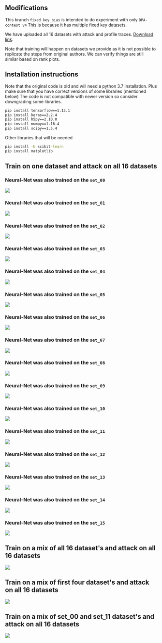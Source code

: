 ## Modifications

This branch `fixed_key_bias` is intended to do experiment with only `DPA-contest v4`
This is because it has multiple fixed key datasets.

We have uploaded all 16 datasets with attack and profile traces.
[Download link](https://drive.google.com/file/d/1Ol4fcvq2Nu0pRLn-yRu7vptQ-xTywgP7/view?usp=sharing).

Note that training will happen on datasets we provide as it is not possible to replicate the steps from 
original authors. We can verify things are still similar based on rank plots.

## Installation instructions

Note that the original code is old and will need a python 3.7 installation.
Plus make sure that you have correct versions of some libraries (mentioned below)
The code is not compatible with newer version so consider downgrading some libraries.

```bat
pip install tensorflow==1.13.1
pip install keras==2.2.4
pip install h5py==2.10.0
pip install numpy==1.16.4
pip install scipy==1.5.4
```

Other libraries that will be needed

```bat
pip install -U scikit-learn
pip install matplotlib
```

## Train on one dataset and attack on all 16 datasets

### Neural-Net was also trained on the `set_00`
![](./DPA-contest%20v4/fig/rank_all_sets_with_100_attacks_for_model_DPA-contest_v4_trained_on_set_00.svg)
### Neural-Net was also trained on the `set_01`
![](./DPA-contest%20v4/fig/rank_all_sets_with_100_attacks_for_model_DPA-contest_v4_trained_on_set_01.svg)
### Neural-Net was also trained on the `set_02`
![](./DPA-contest%20v4/fig/rank_all_sets_with_100_attacks_for_model_DPA-contest_v4_trained_on_set_02.svg)
### Neural-Net was also trained on the `set_03`
![](./DPA-contest%20v4/fig/rank_all_sets_with_100_attacks_for_model_DPA-contest_v4_trained_on_set_03.svg)
### Neural-Net was also trained on the `set_04`
![](./DPA-contest%20v4/fig/rank_all_sets_with_100_attacks_for_model_DPA-contest_v4_trained_on_set_04.svg)
### Neural-Net was also trained on the `set_05`
![](./DPA-contest%20v4/fig/rank_all_sets_with_100_attacks_for_model_DPA-contest_v4_trained_on_set_05.svg)
### Neural-Net was also trained on the `set_06`
![](./DPA-contest%20v4/fig/rank_all_sets_with_100_attacks_for_model_DPA-contest_v4_trained_on_set_06.svg)
### Neural-Net was also trained on the `set_07`
![](./DPA-contest%20v4/fig/rank_all_sets_with_100_attacks_for_model_DPA-contest_v4_trained_on_set_07.svg)
### Neural-Net was also trained on the `set_08`
![](./DPA-contest%20v4/fig/rank_all_sets_with_100_attacks_for_model_DPA-contest_v4_trained_on_set_08.svg)
### Neural-Net was also trained on the `set_09`
![](./DPA-contest%20v4/fig/rank_all_sets_with_100_attacks_for_model_DPA-contest_v4_trained_on_set_09.svg)
### Neural-Net was also trained on the `set_10`
![](./DPA-contest%20v4/fig/rank_all_sets_with_100_attacks_for_model_DPA-contest_v4_trained_on_set_10.svg)
### Neural-Net was also trained on the `set_11`
![](./DPA-contest%20v4/fig/rank_all_sets_with_100_attacks_for_model_DPA-contest_v4_trained_on_set_11.svg)
### Neural-Net was also trained on the `set_12`
![](./DPA-contest%20v4/fig/rank_all_sets_with_100_attacks_for_model_DPA-contest_v4_trained_on_set_12.svg)
### Neural-Net was also trained on the `set_13`
![](./DPA-contest%20v4/fig/rank_all_sets_with_100_attacks_for_model_DPA-contest_v4_trained_on_set_13.svg)
### Neural-Net was also trained on the `set_14`
![](./DPA-contest%20v4/fig/rank_all_sets_with_100_attacks_for_model_DPA-contest_v4_trained_on_set_14.svg)
### Neural-Net was also trained on the `set_15`
![](./DPA-contest%20v4/fig/rank_all_sets_with_100_attacks_for_model_DPA-contest_v4_trained_on_set_15.svg)


## Train on a mix of all 16 dataset's and attack on all 16 datasets

![](./DPA-contest%20v4/fig/rank_all_sets_with_100_attacks_for_model_DPA-contest_v4_trained_on_set_all.svg)

## Train on a mix of first four dataset's and attack on all 16 datasets

![](./DPA-contest%20v4/fig/rank_all_sets_with_100_attacks_for_model_DPA-contest_v4_trained_on_set_0123.svg)

## Train on a mix of set_00 and set_11 dataset's and attack on all 16 datasets

![](./DPA-contest%20v4/fig/rank_all_sets_with_100_attacks_for_model_DPA-contest_v4_trained_on_set_0and11.svg)